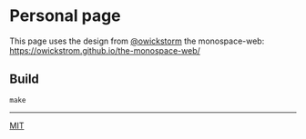 # Personal page

This page uses the design from [@owickstorm](https://github.com/owickstrom) the monospace-web: https://owickstrom.github.io/the-monospace-web/

## Build

```
make
```

---

[MIT](LICENSE.md)
